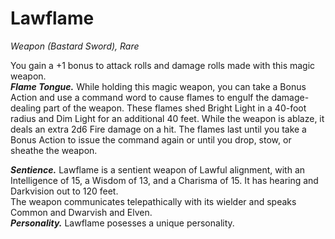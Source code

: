 # Lawflame
*Weapon (Bastard Sword), Rare*

You gain a +1 bonus to attack rolls and damage rolls made with this magic weapon.  
***Flame Tongue.*** While holding this magic weapon, you can take a Bonus Action and use a command word to cause flames to engulf the damage-dealing part of the weapon. These flames shed Bright Light in a 40-foot radius and Dim Light for an additional 40 feet. While the weapon is ablaze, it deals an extra 2d6 Fire damage on a hit. The flames last until you take a Bonus Action to issue the command again or until you drop, stow, or sheathe the weapon.

***Sentience.*** Lawflame is a sentient weapon of Lawful alignment, with an Intelligence of 15, a Wisdom of 13, and a Charisma of 15. It has hearing and Darkvision out to 120 feet.  
The weapon communicates telepathically with its wielder and speaks Common and Dwarvish and Elven.  
***Personality.*** Lawflame posesses a unique personality.